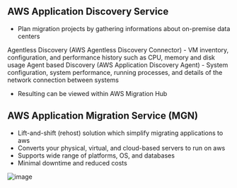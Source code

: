 ## AWS Application Discovery Service 
- Plan migration projects by gathering informations about on-premise data centers

Agentless Discovery (AWS Agentless Discovery Connector) - VM inventory, configuration, and performance history such as CPU, memory and disk usage
Agent based Discovery (AWS Application Discovery Agent) - System configuration, system performance, running processes, and details of the network connection between systems

- Resulting can be viewed within AWS Migration Hub

## AWS Application Migration Service (MGN)
- Lift-and-shift (rehost) solution which simplify migrating applications to aws
- Converts your physical, virtual, and cloud-based servers to run on aws
- Supports wide range of platforms, OS, and databases
- Minimal downtime and reduced costs

![image](https://user-images.githubusercontent.com/65948438/205231403-e770d2c0-789b-41a7-a317-254837e12ded.png)
